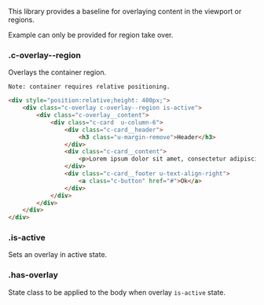 <p class="u-text-emphasize">This library provides a baseline for overlaying content in the viewport or regions.</p>

Example can only be provided for region take over.

### .c-overlay--region

Overlays the container region.

`Note: container requires relative positioning.`


```html
<div style="position:relative;height: 400px;">
	<div class="c-overlay c-overlay--region is-active">
		<div class="c-overlay__content">
			<div class="c-card  u-column-6">
                <div class="c-card__header">
                    <h3 class="u-margin-remove">Header</h3>
                </div>
                <div class="c-card__content">
                    <p>Lorem ipsum dolor sit amet, consectetur adipiscing elit. Nulla sagittis neque a dapibus commodo. Nam feugiat fermentum massa, non dignissim mi. Nam dictum faucibus dolor, nec venenatis leo facilisis id. </p>
                </div>
                <div class="c-card__footer u-text-align-right">
                    <a class="c-button" href="#">Ok</a>
                </div>
            </div>
		</div>
	</div>
</div>
```

### .is-active

Sets an overlay in active state.


### .has-overlay

State class to be applied to the body when overlay `is-active` state.